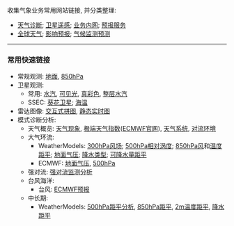 收集气象业务常用网站链接, 并分类整理:

* [天气诊断](https://github.com/NMC-DAVE/dk_met_web_links/blob/master/Links/天气诊断分析.md); [卫星遥感](https://github.com/NMC-DAVE/dk_met_web_links/blob/master/Links/卫星遥感分析.md); [业务内网](https://github.com/NMC-DAVE/dk_met_web_links/blob/master/Links/天气业务内网.md); [预报服务](https://github.com/NMC-DAVE/dk_met_web_links/blob/master/Links/天气预报服务.md)
* [全球天气](https://github.com/NMC-DAVE/dk_met_web_links/blob/master/Links/国外天气分析.md); [影响预报](https://github.com/NMC-DAVE/dk_met_web_links/blob/master/Links/影响天气预报.md); [气候监测预测](https://github.com/NMC-DAVE/dk_met_web_links/blob/master/Links/气候监测分析.md)
----
### 常用快速链接
* 常规观测: [地面](http://www.nmc.gov.cn/publish/observations/china/dm/weatherchart-h000.htm), [850hPa](http://www.nmc.gov.cn/publish/observations/china/dm/weatherchart-h850.htm)
* 卫星观测:
  * 常用: [水汽](https://meteologix.com/cn/satellite/satellite-water-vapor-10min.html), [可见光](https://meteologix.com/cn/satellite/china/satellite-hd-10min.html), [真彩色](http://rammb-slider.cira.colostate.edu/?sat=himawari&sec=full_disk&x=4978&y=5012&z=2&im=24&ts=6&st=0&et=0&speed=130&motion=loop&map=1&lat=1&p%5B0%5D=16&opacity%5B0%5D=1&hidden%5B0%5D=0&slider=-1&hide_controls=0&mouse_draw=0&s=rammb-slider), [整层水汽](http://tropic.ssec.wisc.edu/real-time/mtpw2/product.php?color_type=tpw_nrl_colors&prod=wpac&timespan=24hrs&anim=html5)
  * SSEC: [葵花卫星](https://re.ssec.wisc.edu/?products=himawari08-rgb,HIMAWARI-B10,HIMAWARI-B09,HIMAWARI-B08&timeproduct=HIMAWARI-B08&center=35,100&zoom=5&timespan=12t&labels=lines); [海温](https://re.ssec.wisc.edu/?products=NESDIS-SST&center=20,125&zoom=5&timespan=12t&labels=lines)
* 雷达图像: [交互式拼图](http://idata.cma/radar3/), [静态实时图](http://www.nmc.gov.cn/publish/radar/chinaall.html)
* 模式诊断分析:
  * 天气概览: [天气现象](https://meteologix.com/cn/model-charts/euro/china/significant-weather.html), [极端天气指数](http://10.28.49.118/repository/entry/show/NMC+Ensemble+Products/Products/Extreme+Weather/EFI%E7%BB%BC%E5%90%88%E5%9B%BE%28%E4%B8%AD%E5%9B%BD%E5%8C%BA%E5%9F%9F%29?entryid=fa9df179-3401-485f-963d-ed81d2655447)([ECMWF官网](https://www.ecmwf.int/en/forecasts/charts/catalogue/medium-multi-efi?facets=Range,Medium%20(15%20days)%3BType,Forecasts%3BProduct%20type,Extreme%20forecast%20index&projection=classical_eastern_asia)), [天气系统](https://meteologix.com/cn/model-charts/euro/china/synoptic-composite.html), [对流环境](https://meteologix.com/cn/model-charts/euro/china/thunderstorm-composite.html)
  * 大气环流:
    * WeatherModels: [300hPa风场](https://weathermodels.com/index.php?r=site%2Fmodels&mode=animator&set=9-km%20ECMWF%20Global%20Pressure&area=Asia%20Siberia&param=300%20hPa%20Wind&offset=0); [500hPa相对涡度](https://weathermodels.com/index.php?r=site%2Fmodels&mode=animator&set=9-km%20ECMWF%20Global%20Pressure&area=Asia%20Siberia&param=500%20hPa%20Rel%20Vorticity&offset=0); [850hPa风](https://weathermodels.com/index.php?r=site%2Fmodels&mode=animator&set=9-km%20ECMWF%20Global%20Pressure&area=Asia%20Siberia&param=850%20hPa%20Wind&offset=0)和[温度距平](https://weathermodels.com/index.php?r=site%2Fmodels&mode=animator&set=9-km%20ECMWF%20Global%20Pressure&area=Asia%20Siberia&param=850%20hPa%20Temp%20Anom&offset=0); [地面气压](https://weathermodels.com/index.php?r=site%2Fmodels&mode=animator&set=9-km%20ECMWF%20Global%20Pressure&area=Asia%20Siberia&param=MSLP&offset=0); [降水类型](https://weathermodels.com/index.php?r=site%2Fmodels&mode=animator&set=9-km%20ECMWF%20Global%20Pressure&area=Asia%20Siberia&param=Precip%20Type%20%26%20MSLP&offset=0); [可降水量距平](https://weathermodels.com/index.php?r=site%2Fmodels&mode=animator&set=9-km%20ECMWF%20Global%20Pressure&area=China&param=PWAT%20Norm%20Anomaly&offset=0)
    * ECMWF: [地面气压](https://www.ecmwf.int/en/forecasts/charts/catalogue/medium-mslp-wind850?facets=undefined&projection=classical_eastern_asia), [500hPa](https://www.ecmwf.int/en/forecasts/charts/catalogue/medium-z500-t850-public?facets=undefined&projection=classical_eastern_asia)
  * 强对流: [强对流监测分析](http://10.20.67.111/#)
  * 台风海洋:
    * 台风: [ECMWF预报](https://www.ecmwf.int/en/forecasts/charts/tcyclone/)
  * 中长期:
    * WeatherModels: [500hPa距平分析](https://weathermodels.com/index.php?r=site%2Fmodels&mode=animator&set=14-km%20EPS%2046-DAYS&area=Asia&param=5-day%20Avg%20500Z%20Anom&offset=0), [850hPa距平](https://weathermodels.com/index.php?r=site%2Fmodels&mode=animator&set=14-km%20EPS%2046-DAYS&area=Asia&param=5-day%20Avg%20850T%20Anom&offset=0), [2m温度距平](https://weathermodels.com/index.php?r=site%2Fmodels&mode=animator&set=14-km%20EPS%2046-DAYS&area=Asia&param=5-day%20Avg%20T2M%20Anom&offset=0), [降水距平](https://weathermodels.com/index.php?r=site%2Fmodels&mode=animator&set=14-km%20EPS%2046-DAYS&area=Asia&param=Total%20Precip%20Anomaly&offset=0)
